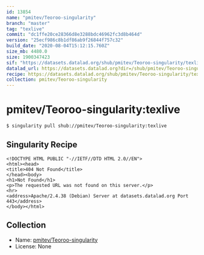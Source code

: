 ```yaml
---
id: 13854
name: "pmitev/Teoroo-singularity"
branch: "master"
tag: "texlive"
commit: "dc1ffe20ce28366d8e3288bdc46962fc3d8b464d"
version: "25ecf986c8b1df86ab9f26844f757c32"
build_date: "2020-08-04T15:12:15.760Z"
size_mb: 4480.0
size: 1900347423
sif: "https://datasets.datalad.org/shub/pmitev/Teoroo-singularity/texlive/2020-08-04-dc1ffe20-25ecf986/25ecf986c8b1df86ab9f26844f757c32.sif"
datalad_url: https://datasets.datalad.org?dir=/shub/pmitev/Teoroo-singularity/texlive/2020-08-04-dc1ffe20-25ecf986/
recipe: https://datasets.datalad.org/shub/pmitev/Teoroo-singularity/texlive/2020-08-04-dc1ffe20-25ecf986/Singularity
collection: pmitev/Teoroo-singularity
---
```


# pmitev/Teoroo-singularity:texlive

```bash
$ singularity pull shub://pmitev/Teoroo-singularity:texlive
```

## Singularity Recipe

```singularity
<!DOCTYPE HTML PUBLIC "-//IETF//DTD HTML 2.0//EN">
<html><head>
<title>404 Not Found</title>
</head><body>
<h1>Not Found</h1>
<p>The requested URL was not found on this server.</p>
<hr>
<address>Apache/2.4.38 (Debian) Server at datasets.datalad.org Port 443</address>
</body></html>
```

## Collection

 - Name: [pmitev/Teoroo-singularity](https://github.com/pmitev/Teoroo-singularity)
 - License: None

